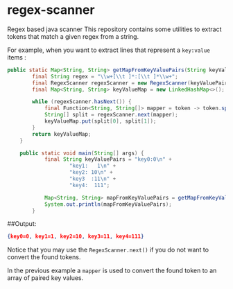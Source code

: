 # regex-scanner
Regex based java scanner
This repository contains some utilities to extract tokens that match a given regex from a string.

For example, when you want to extract lines that represent a `key:value` items :

``` java
public static Map<String, String> getMapFromKeyValuePairs(String keyValuePairs) {
        final String regex = "\\w+[\\t ]*:[\\t ]*\\w+";
        final RegexScanner regexScanner = new RegexScanner(keyValuePairs, regex);
        final Map<String, String> keyValueMap = new LinkedHashMap<>();

        while (regexScanner.hasNext()) {
            final Function<String, String[]> mapper = token -> token.split("[\\t ]*:[\\t ]*");
            String[] split = regexScanner.next(mapper);
            keyValueMap.put(split[0], split[1]);
        }
        return keyValueMap;
    }

    public static void main(String[] args) {
            final String keyValuePairs = "key0:0\n" +
                    "key1:   1\n" +
                    "key2: 10\n" +
                    "key3  :11\n" +
                    "key4:  111";

            Map<String, String> mapFromKeyValuePairs = getMapFromKeyValuePairs(keyValuePairs);
            System.out.println(mapFromKeyValuePairs);
        }
```
##Output:
```json
{key0=0, key1=1, key2=10, key3=11, key4=111}
```

Notice that you may use the `RegexScanner.next()` if you do not want to convert the found tokens.

In the previous example a `mapper` is used to convert the found token to an array of paired key values.
